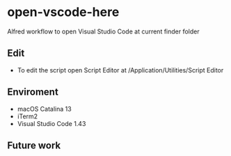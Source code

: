 # open-vscode-here
Alfred workflow to open Visual Studio Code at current finder folder

## Edit
- To edit the script open Script Editor at /Application/Utilities/Script Editor

## Enviroment
- macOS Catalina 13
- iTerm2
- Visual Studio Code 1.43

## Future work